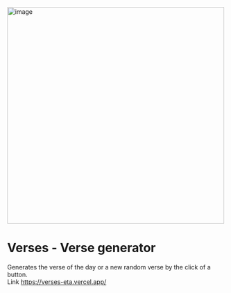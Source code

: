 <img src="https://github.com/krigru/verses/assets/85772959/083b3665-ca12-43ec-b43b-2a37f4f93604" alt="image" width="500px">

# Verses - Verse generator
Generates the verse of the day or a new random verse by the click of a button.<br>
Link https://verses-eta.vercel.app/
